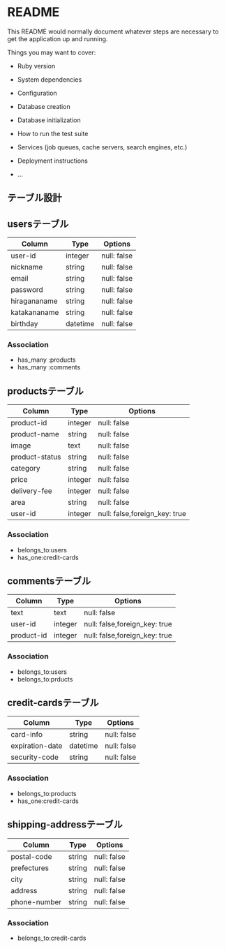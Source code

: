 # README

This README would normally document whatever steps are necessary to get the
application up and running.

Things you may want to cover:

* Ruby version

* System dependencies

* Configuration

* Database creation

* Database initialization

* How to run the test suite

* Services (job queues, cache servers, search engines, etc.)

* Deployment instructions

* ...

## テーブル設計

## usersテーブル
|Column|Type|Options|
|------|----|-------|
|user-id|integer|null: false|
|nickname|string|null: false|
|email|string|null: false|
|password|string|null: false|
|hiragananame|string|null: false|
|katakananame|string|null: false|
|birthday|datetime|null: false|

### Association
- has_many :products
- has_many :comments

## productsテーブル
|Column|Type|Options|
|------|----|-------|
|product-id|integer|null: false|
|product-name|string|null: false|
|image|text|null: false|
|product-status|string|null: false|
|category|string|null: false|
|price|integer|null: false|
|delivery-fee|integer|null: false|
|area|string|null: false|
|user-id|integer|null: false,foreign_key: true|


### Association
- belongs_to:users
- has_one:credit-cards


## commentsテーブル
|Column|Type|Options|
|------|----|-------|
|text|text|null: false|
|user-id|integer|null: false,foreign_key: true|
|product-id|integer|null: false,foreign_key: true|


### Association
- belongs_to:users
- belongs_to:prducts


## credit-cardsテーブル
|Column|Type|Options|
|------|----|-------|
|card-info|string|null: false|
|expiration-date|datetime|null: false|
|security-code|string|null: false|


### Association
- belongs_to:products
- has_one:credit-cards


## shipping-addressテーブル
|Column|Type|Options|
|------|----|-------|
|postal-code|string|null: false|
|prefectures|string|null: false|
|city|string|null: false|
|address|string|null: false|
|phone-number|string|null: false|

### Association
- belongs_to:credit-cards
